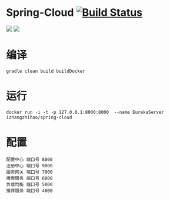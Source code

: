 # Spring-Cloud [![Build Status](https://travis-ci.org/izhangzhihao/Spring-Cloud-MicroServices.svg?branch=master)](https://travis-ci.org/izhangzhihao/Spring-Cloud-MicroServices)
[![](https://images.microbadger.com/badges/image/izhangzhihao/spring-cloud.svg)](https://hub.docker.com/r/izhangzhihao/spring-cloud/) [![](https://images.microbadger.com/badges/version/izhangzhihao/spring-cloud.svg)](https://hub.docker.com/r/izhangzhihao/spring-cloud/)

# 编译
    gradle clean build buildDocker

# 运行
    docker run -i -t -p 127.0.0.1:8000:8000  --name EurekaServer izhangzhihao/spring-cloud

# 配置
    配置中心 端口号 8000
    注册中心 端口号 9000
    服务网关 端口号 7000
    搜索服务 端口号 6000
    负载均衡 端口号 5000
    推荐服务 端口号 4000